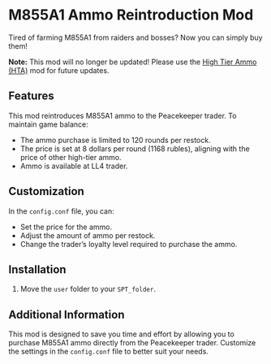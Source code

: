 # M855A1 Ammo Reintroduction Mod

Tired of farming M855A1 from raiders and bosses? Now you can simply buy them!

**Note:** This mod will no longer be updated! Please use the [High Tier Ammo (HTA)](https://hub.sp-tarkov.com/files/file/2151-high-tier-ammo-hta/) mod for future updates.

## Features

This mod reintroduces M855A1 ammo to the Peacekeeper trader. To maintain game balance:
- The ammo purchase is limited to 120 rounds per restock.
- The price is set at 8 dollars per round (1168 rubles), aligning with the price of other high-tier ammo.
- Ammo is available at LL4 trader.

## Customization

In the `config.conf` file, you can:
- Set the price for the ammo.
- Adjust the amount of ammo per restock.
- Change the trader’s loyalty level required to purchase the ammo.

## Installation

1. Move the `user` folder to your `SPT_folder`.

## Additional Information

This mod is designed to save you time and effort by allowing you to purchase M855A1 ammo directly from the Peacekeeper trader. Customize the settings in the `config.conf` file to better suit your needs.
